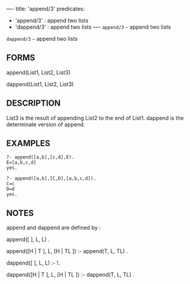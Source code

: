 —-
title: 'append/3'
predicates:
 - 'append/3' : append two lists
 - 'dappend/3' : append two lists
—-
`append/3` `—` append two lists

`dappend/3` `—` append two lists


## FORMS

append(List1, List2, List3)

dappend(List1, List2, List3)


## DESCRIPTION

List3 is the result of appending List2 to the end of List1. dappend is the determinate version of append.


## EXAMPLES

```
?- append([a,b],[c,d],E).
E=[a,b,c,d]
yes.
```

```
?- append([a,b],[C,D],[a,b,c,d]).
C=c
D=d
yes.
```


## NOTES

append and dappend are defined by :

append([ ], L, L) .

append([H | T ], L, [H | TL ]) :- append(T, L, TL) .


dappend([ ], L, L) :- !.

dappend([H | T ], L, [H | TL ]) :- dappend(T, L, TL) .

